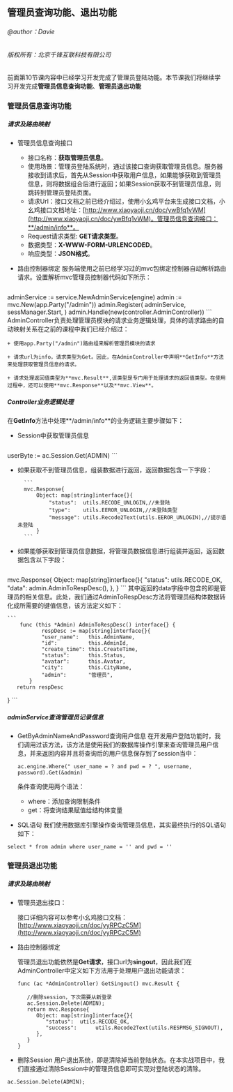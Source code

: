 ## 管理员查询功能、退出功能
###### @author：Davie
###### 版权所有：北京千锋互联科技有限公司

前面第10节课内容中已经学习开发完成了管理员登陆功能。本节课我们将继续学习开发完成**管理员信息查询功能**、**管理员退出功能**

### 管理员信息查询功能
##### 请求及路由映射
* 管理员信息查询接口
    + 接口名称：**获取管理员信息**。
    + 使用场景：管理员登陆系统时，通过该接口查询获取管理员信息。服务器接收到请求后，首先从Session中获取用户信息，如果能够获取到管理员信息，则将数据组合后进行返回；如果Session获取不到管理员信息，则跳转到管理员登陆页面。
    + 请求Url：接口文档之前已经介绍过，使用小幺鸡平台来生成接口文档，小幺鸡接口文档地址：[http://www.xiaoyaoji.cn/doc/ywBfq1vWM](http://www.xiaoyaoji.cn/doc/ywBfq1vWM)。管理员信息查询接口：**/admin/info**。
    + Request请求类型: **GET请求类型**。
    + 数据类型：**X-WWW-FORM-URLENCODED**。
    + 响应类型：**JSON格式**。
    
* 路由控制器绑定
服务端使用之前已经学习过的mvc包绑定控制器自动解析路由请求。设置解析mvc管理员控制器代码如下所示：

    ```
adminService := service.NewAdminService(engine)
admin := mvc.New(app.Party("/admin"))
admin.Register(
		adminService,
		sessManager.Start,
)
admin.Handle(new(controller.AdminController))
    ```
    AdminController负责处理管理员模块的请求业务逻辑处理，具体的请求路由的自动映射关系在之前的课程中我们已经介绍过：
    
    + 使用app.Party("/admin")路由组来解析管理员模块的请求
    
    + 请求url为info，请求类型为Get。因此，在AdminController中声明**GetInfo**方法来处理获取管理员信息的请求。
    
    + 请求处理返回值类型为**mvc.Result**,该类型是专门用于处理请求的返回值类型。在使用过程中，还可以使用**mvc.Response**以及**mvc.View**。
    
##### Controller业务逻辑处理
在**GetInfo**方法中处理**/admin/info**的业务逻辑主要步骤如下：
* Session中获取管理员信息

    ```
userByte := ac.Session.Get(ADMIN)
    ```

* 如果获取不到管理员信息，组装数据进行返回，返回数据包含一下字段：
    
        ```
        mvc.Response{
			Object: map[string]interface{}{
				"status":  utils.RECODE_UNLOGIN,//未登陆
				"type":    utils.EEROR_UNLOGIN,//未登陆类型
				"message": utils.Recode2Text(utils.EEROR_UNLOGIN),//提示语未登陆
			}
        ```
* 如果能够获取到管理员信息数据，将管理员数据信息进行组装并返回，返回数据包含以下字段：

    ```
mvc.Response{
		Object: map[string]interface{}{
			"status": utils.RECODE_OK,
			"data":   admin.AdminToRespDesc(),
		},
	}
    ```
其中返回的data字段中包含的即是管理员的相关信息。此处，我们通过AdminToRespDesc方法将管理员结构体数据转化成所需要的键值信息，该方法定义如下：
        
    ```
        func (this *Admin) AdminToRespDesc() interface{} {
	           respDesc := map[string]interface{}{
		       "user_name":   this.AdminName,
		       "id":          this.AdminId,
		       "create_time": this.CreateTime,
		       "status":      this.Status,
		       "avatar":      this.Avatar,
		       "city":        this.CityName,
		       "admin":       "管理员",
	       }
	   return respDesc
}
    ```

##### adminService查询管理员记录信息
* GetByAdminNameAndPassword查询用户信息
在开发用户登陆功能时，我们调用过该方法，该方法是使用我们的数据库操作引擎来查询管理员用户信息，并来返回内容并且将查询后的用户信息保存到了session当中：

    ```
    ac.engine.Where(" user_name = ? and pwd = ? ", username, password).Get(&admin)
    ```
    条件查询使用两个语法：
     + where：添加查询限制条件
     + get：将查询结果赋值给结构体变量
* SQL语句
我们使用数据库引擎操作查询管理员信息，其实最终执行的SQL语句如下：
```
select * from admin where user_name = '' and pwd = ''
```

### 管理员退出功能
##### 请求及路由映射
* 管理员退出接口：

    接口详细内容可以参考小幺鸡接口文档：[http://www.xiaoyaoji.cn/doc/yyRPCzC5M](http://www.xiaoyaoji.cn/doc/yyRPCzC5M)
    
* 路由控制器绑定

    管理员退出功能依然是**Get请求**，接口url为**singout**，因此我们在AdminController中定义如下方法用于处理用户退出功能请求：
    
    ```
    func (ac *AdminController) GetSingout() mvc.Result {

	   //删除session，下次需要从新登录
	   ac.Session.Delete(ADMIN);
	   return mvc.Response{
		  Object: map[string]interface{}{
			 "status":  utils.RECODE_OK,
			 "success":      utils.Recode2Text(utils.RESPMSG_SIGNOUT),
		  },
	   }
    }
    ```
    
* 删除Session
用户退出系统，即是清除掉当前登陆状态。在本实战项目中，我们直接通过清除Session中的管理员信息即可实现对登陆状态的清除。
```
ac.Session.Delete(ADMIN);
```